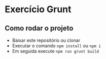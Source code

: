 # Exercício Grunt

## Como rodar o projeto
- Baixar este repositório ou clonar
- Executar o comando `npm install` ou `npm i`
- Em seguida execute `npm run grunt build`